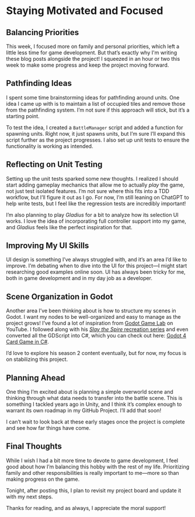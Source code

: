 # Staying Motivated and Focused  

## Balancing Priorities  
This week, I focused more on family and personal priorities, which left a little less time for game development. But that’s exactly why I'm writing these blog posts alongside the project! I squeezed in an hour or two this week to make some progress and keep the project moving forward.  

## Pathfinding Ideas  
I spent some time brainstorming ideas for pathfinding around units. One idea I came up with is to maintain a list of occupied tiles and remove those from the pathfinding system. I’m not sure if this approach will stick, but it’s a starting point.  

To test the idea, I created a `BattleManager` script and added a function for spawning units. Right now, it just spawns units, but I’m sure I’ll expand this script further as the project progresses. I also set up unit tests to ensure the functionality is working as intended.  

## Reflecting on Unit Testing  
Setting up the unit tests sparked some new thoughts. I realized I should start adding gameplay mechanics that allow me to actually *play* the game, not just test isolated features. I’m not sure where this fits into a TDD workflow, but I’ll figure it out as I go. For now, I’m still leaning on ChatGPT to help write tests, but I feel like the regression tests are incredibly important!  

I’m also planning to play *Gladius* for a bit to analyze how its selection UI works. I love the idea of incorporating full controller support into my game, and *Gladius* feels like the perfect inspiration for that.  

## Improving My UI Skills  
UI design is something I’ve always struggled with, and it’s an area I’d like to improve. I’m debating when to dive into the UI for this project—I might start researching good examples online soon. UI has always been tricky for me, both in game development and in my day job as a developer.  

## Scene Organization in Godot  
Another area I’ve been thinking about is how to structure my scenes in Godot. I want my nodes to be well-organized and easy to manage as the project grows! I’ve found a lot of inspiration from [Godot Game Lab](https://www.youtube.com/@godotgamelab) on YouTube. I followed along with his [*Slay the Spire* recreation series](https://youtube.com/playlist?list=PL6SABXRSlpH8CD71L7zye311cp9R4JazJ&si=qqHyVcyjbDHUh0Om) and even converted all the GDScript into C#, which you can check out here: [Godot 4 Card Game in C#](https://github.com/TheSchlote/Godot-4-Card-Game-CSharp).  

I’d love to explore his season 2 content eventually, but for now, my focus is on stabilizing this project.  

## Planning Ahead  
One thing I’m excited about is planning a simple overworld scene and thinking through what data needs to transfer into the battle scene. This is something I tackled years ago in Unity, and I think it’s complex enough to warrant its own roadmap in my GitHub Project. I’ll add that soon!  

I can’t wait to look back at these early stages once the project is complete and see how far things have come.  

## Final Thoughts  
While I wish I had a bit more time to devote to game development, I feel good about how I’m balancing this hobby with the rest of my life. Prioritizing family and other responsibilities is really important to me—more so than making progress on the game.  

Tonight, after posting this, I plan to revisit my project board and update it with my next steps.  

Thanks for reading, and as always, I appreciate the moral support!
